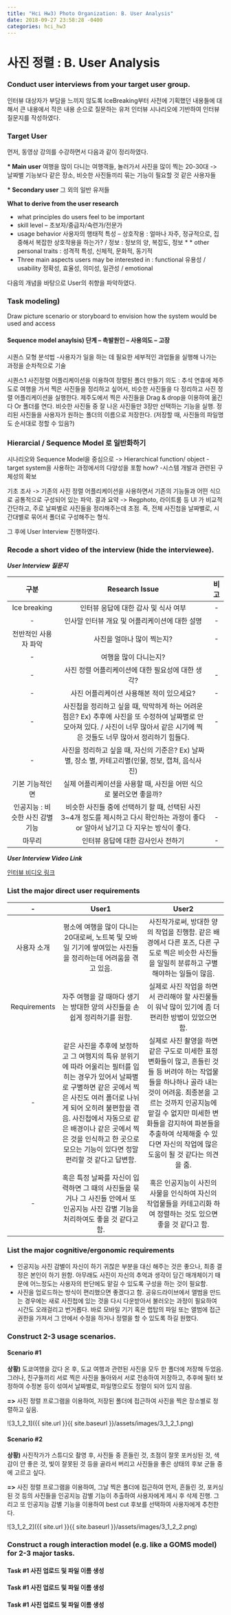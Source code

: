 ```yaml
---
title: "Hci Hw3) Photo Organization: B. User Analysis"
date: 2018-09-27 23:58:28 -0400
categories: hci_hw3
---
```


# 사진 정렬 : B. User Analysis

### Conduct user interviews from your target user group.
인터뷰 대상자가 부담을 느끼지 않도록 IceBreaking부터 사전에 기획했던 내용들에 대해서 큰 내용에서 작은 내용 순으로 질문하는 유저 인터뷰 시나리오에 기반하여 인터뷰 질문지를 작성하였다.

### Target User
먼저, 동영상 강의를 수강하면서 다음과 같이 정리하였다.

__* Main user__
여행을 많이 다니는 여행객들, 놀러가서 사진을 많이 찍는 20-30대 -> 날짜별 기능보다 같은 장소, 비슷한 사진들끼리 묶는 기능이 필요할 것 같은 사용자들

__* Secondary user__
그 외의 일반 유저들

__What to derive from the user research__
* what principles do users feel to be important
* skill level – 초보자/중급자/숙련가/전문가 
* usage behavior 사용자의 행태적 특성 – 상호작용 : 얼마나 자주, 정규적으로, 집중해서 복잡한 상호작용을 하는가? / 정보 : 정보의 양, 복잡도, 정보 * * other personal traits : 성격적 특성, 신체적, 문화적, 동기적
* Three main aspects users may be interested in : functional 유용성 / usability 정확성, 효율성, 의미성, 일관성 / emotional

다음의 개념을 바탕으로 User의 취향을 파악하였다.

### Task modeling)
Draw picture scenario or storyboard to envision how the system would be used and access
#### Sequence model anaylsis) 단계 – 촉발원인 – 사용의도 – 고장
시퀀스 모형 분석법
-사용자가 일을 하는 데 필요한 세부적인 과업들을 실행해 나가는 과정을 순차적으로 기술

시퀀스1
사진정렬 어플리케이션을 이용하여 정렬된 폴더 만들기
의도 : 추석 연휴에 제주도로 여행을 가서 찍은 사진들을 정리하고 싶어서, 비슷한 사진들을 다 정리하고 
사진 정렬 어플리케이션을 실행한다.
제주도에서 찍은 사진들을 Drag & drop을 이용하여 옮긴다 
Or
폴더를 연다. 
비슷한 사진들 중 잘 나온 사진들만 3장만 선택하는 기능을 실행. 
정리된 사진들을 사용자가 원하는 폴더의 이름으로 저장한다.
(저장할 때, 사진들의 파일명도 순서대로 정할 수 있음?)

### Hierarcial / Sequence Model 로 일반화하기
시나리오와 Sequence Model을 중심으로 -> Hierarchical function/ object
-target system을 사용하는 과정에서의 다양성을 포함 how? 
-시스템 개발과 관련된 구체성의 확보

기초 조사 -> 기존의 사진 정렬 어플리케이션을 사용하면서 기존의 기능들과 어떤 식으로 공통적으로 구성되어 있는 파악. 
결과 요약 ->
Regphoto, 라이트룸 등 
UI 가 비교적 간단하고, 주로 날짜별로 사진들을 정리해주는데 초점.
즉, 전체 사진첩을 날짜별로, 시간대별로 묶어서 폴더로 구성해주는 형식.

그 후에 
User Interview 진행하였다.

### Recode a short video of the interview (hide the interviewee). 
***User Interview 질문지***

| 구분 | Research Issue | 비고 |
| :-------: | :----------------------------------------------------: | :----------------------------: |
| Ice breaking | 인터뷰 응답에 대한 감사 및 식사 여부 | - |
| - | 인사말 인터뷰 개요 및 어플리케이션에 대한 설명 | - |
|전반적인 사용자 파악 | 사진을 얼마나 많이 찍는지? | -  |
| - | 여행을 많이 다니는지? |  |
| - | 사진 정렬 어플리케이션에 대한 필요성에 대한 생각? | - |
| - | 사진 어플리케이션 사용해본 적이 있으세요? | -  |
| -  | 사진첩을 정리하고 싶을 때, 막막하게 하는 어려운 점은? Ex) 추후에 사진을 또 수정하여 날짜별로 안 모아져 있다. / 사진이 너무 많아서 같은 시기에 찍은 것들도 너무 많아서 정리하기 힘들다. | - |
|  - | 사진을 정리하고 싶을 때, 자신의 기준은? Ex) 날짜 별, 장소 별, 카테고리별(인물, 정보, 캡쳐, 음식사진) |  |
|기본 기능적인 면| 실제 어플리케이션을 사용할 때, 사진을 어떤 식으로 불러오면 좋을까?  |  |
| 인공지능 : 비슷한 사진 감별 기능 | 비슷한 사진들 중에 선택하기 할 때, 선택된 사진 3~4개 정도를 제시하고 다시 확인하는 과정이 좋다 or 알아서 남기고 다 지우는 방식이 좋다. |-  |
| 마무리 | 인터뷰 응답에 대한 감사인사 전하기  | - |

***User Interview Video Link***

[인터뷰 비디오 링크](https://drive.google.com/open?id=17Mwd_868ZNr-bm2PkNLPNDUu23JdY8C4 "인터뷰 비디오 링크")


### List the major direct user requirements

| - | User1 | User2 |
| :-----: | :---------: | :-------: |
| 사용자 소개 | 평소에 여행을 많이 다니는 20대로써, 노트북 및 모바일 기기에 쌓여있는 사진들을 정리하는데 어려움을 겪고 있음.  | 사진작가로써, 방대한 양의 작업을 진행함. 같은 배경에서 다른 포즈, 다른 구도로 찍은 비슷한 사진들을 일일히 분류하고 구별해야하는 일들이 많음.  |
|  Requirements | 자주 여행을 갈 때마다 생기는 방대한 양의 사진들을 손쉽게 정리하기를 원함. |  실제로 사진 작업을 하면서 관리해야 할 사진물들이 워낙 많이 있기에 좀 더 편리한 방법이 있었으면 함.|
| -  |  같은 사진을 추후에 보정하고 그 여행지의 특유 분위기에 따라 어울리는 필터를 입히는 경우가 있어서 날짜별로 구별하면 같은 곳에서 찍은 사진도 여러 폴더로 나뉘게 되어 오히려 불편함을 겪음. 사진첩에서 자동으로 같은 배경이나 같은 곳에서 찍은 것을 인식하고 한 곳으로 모으는 기능이 있다면 정말 편리할 것 같다고 답변함. | 실제로 사진 촬영을 하면 같은 구도로 미세한 표정 변화들이 많고, 흔들린 것들 등 버려야 하는 작업물들을 하나하나 골라 내는 것이 어려움. 최종본을 고르는 것까지 인공지능에 맡길 수 없지만 미세한 변화들을 감지하여 파본들을 추출하여 삭제해줄 수 있다면 자신의 작업에 많은 도움이 될 것 같다는 의견을 줌. |
| - | 혹은 특정 날짜를 자신이 입력하면 그 때의 사진들을 묶거나 그 사진들 안에서 또 인공지능 사진 감별 기능을 처리하여도 좋을 것 같다고 함. | 혹은 인공지능이 사진의 사물을 인식하여 자신의 작업물들을 카테고리화 하여 정렬하는 것도 있으면 좋을 것 같다고 함.  |

### List the major cognitive/ergonomic requirements

* 인공지능 사진 감별이 자신이 하기 귀찮은 부분을 대신 해주는 것은 좋으나, 최종 결정은 본인이 하기 원함. 아무래도 사진이 자신의 추억과 생각이 담긴 매개체이기 때문에 어느정도는 사용자의 판단에도 맡길 수 있도록 구성을 하는 것이 필요함. 
* 사진을 업로드하는 방식이 편리했으면 좋겠다고 함. 공유드라이브에서 앨범을 만드는 경우에는 새로 사진첩에 있는 것을 다시 다운받아서 불러오는 과정이 필요하여 시간도 오래걸리고 번거롭다. 바로 모바일 기기 혹은 랩탑의 파일 또는 앨범에 접근 권한을 가져서 그 안에서 수정을 하거나 정렬을 할 수 있도록 하길 원했다. 

### Construct 2-3 usage scenarios.
#### Scenario #1
__상황)__ 도쿄여행을 갔다 온 후, 도교 여행과 관련된 사진을 모두 한 폴더에 저장해 두었음. 그러나, 친구들끼리 서로 찍은 사진을 돌아와서 서로 전송하여 저장하고,  추후에 필터 보정하여 수정본 등이 섞여서 날짜별로, 파일명으로도 정렬이 되어 있지 않음. 

__=>__ 사진 정렬 프로그램을 이용하여, 저장된 폴더에 접근하여 사진을 찍은 장소별로 정렬하고 싶음. 

![3_1_2_1]({{ site.url }}{{ site.baseurl }}/assets/images/3_1_2_1.png)

#### Scenario #2
__상황)__ 사진작가가 스튜디오 촬영 후, 사진들 중 흔들린 것, 초점이 잘못 포커싱된 것, 색감이 안 좋은 것, 빛이 잘못된 것 등을 골라서 버리고 사진들을 좋은 상태의 후보 군들 중에 고르고 싶다.

__=>__ 사진 정렬 프로그램을 이용하여, 그날 찍은 폴더에 접근하여 먼저, 흔들린 것, 포커싱 된 것 등의 사진들을 인공지능 감별 기능이 추출하여 사용자에게 제시 후 삭제 진행. 그리고 또 인공지능 감별 기능을 이용하여 best cut 후보를 선택하여 사용자에게 추천한다.

![3_1_2_2]({{ site.url }}{{ site.baseurl }}/assets/images/3_1_2_2.png)

### Construct a rough interaction model (e.g. like a GOMS model) for 2-3 major tasks.  

#### Task #1 사진 업로드 및 파일 이름 생성

#### Task #1 사진 업로드 및 파일 이름 생성

#### Task #1 사진 업로드 및 파일 이름 생성

